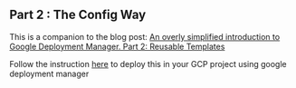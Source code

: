 ## Part 2 : The Config Way

This is a companion to the blog post: [An overly simplified introduction to Google Deployment Manager. Part 2: Reusable Templates](https://sukantamaikap.com/posts/gdm-introduction-part-2)

Follow the instruction [here](https://sukantamaikap.com/posts/gdm-introduction-part-2#the-config-file) to deploy this in your GCP project using google deployment manager
